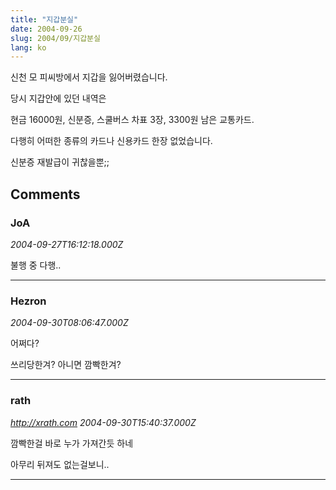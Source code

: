 ```yaml
---
title: "지갑분실"
date: 2004-09-26
slug: 2004/09/지갑분실
lang: ko
---
```


신천 모 피씨방에서 지갑을 잃어버렸습니다.

당시 지갑안에 있던 내역은

현금 16000원, 신분증, 스쿨버스 차표 3장, 3300원 남은 교통카드.

다행히 어떠한 종류의 카드나 신용카드 한장 없었습니다. 

신분증 재발급이 귀찮을뿐;;

## Comments

### JoA
*2004-09-27T16:12:18.000Z*

불행 중 다행..

---

### Hezron
*2004-09-30T08:06:47.000Z*

어쩌다?

쓰리당한겨? 아니면 깜빡한겨?

---

### rath
*http://xrath.com*
*2004-09-30T15:40:37.000Z*

깜빡한걸 바로 누가 가져간듯 하네

아무리 뒤져도 없는걸보니..

---

